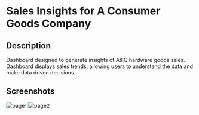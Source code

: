 # Sales Insights for A Consumer Goods Company

## Description
Dashboard designed to generate insights of AtliQ hardware goods sales. Dashboard displays sales trends, allowing users to understand the data and make data driven decisions.

## Screenshots
![page1](https://github.com/rahulkfernandes/Sales-Insights-Power-BI/assets/91873558/72f9f680-d251-4a29-ae5c-e51dfa0e71cb)
![page2](https://github.com/rahulkfernandes/Sales-Insights-Power-BI/assets/91873558/68789322-4b24-4e38-9eb6-79db134670ac)
